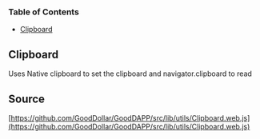 <!-- Generated by documentation.js. Update this documentation by updating the source code. -->

### Table of Contents

-   [Clipboard][1]

## Clipboard

Uses Native clipboard to set the clipboard and navigator.clipboard to read

[1]: #clipboard
## Source
[https://github.com/GoodDollar/GoodDAPP/src/lib/utils/Clipboard.web.js](https://github.com/GoodDollar/GoodDAPP/src/lib/utils/Clipboard.web.js)

